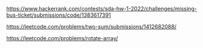 https://www.hackerrank.com/contests/sda-hw-1-2022/challenges/missing-bus-ticket/submissions/code/1383617391

https://leetcode.com/problems/two-sum/submissions/1412682088/

https://leetcode.com/problems/rotate-array/